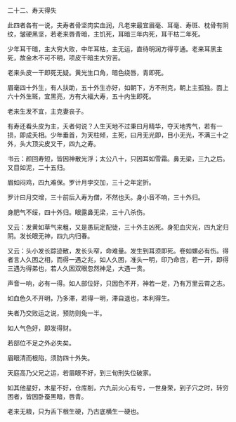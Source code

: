 二十二、寿天得失

此四者各有一说，夫寿者骨坚肉实血润，凡老来最宜眉毫、耳毫、寿斑、枕骨有阴纹，皱硬黑坚，若老来唇青暗，主饥死，耳暗三年内死，耳干枯二年死。

少年耳干暗，主大穷大败，中年耳枯，主无运，直待明润方得亨通。老来耳黑主死，故金木不可不明，项皮干暗主大穷苦。

老来头皮一干即死无疑。黄光生口角，暗色绕唇，青即死。

眉毫四十外生，有人扶助，五十外生亦好，如朝下，方不刑克，朝上主孤独。面上六十外生斑，宜黑亮，方有大福大寿，五十内生即死。

老来生发不宜，主克妻丧子。

有寿还看头皮为主，夭者何说？人生天地不过秉曰月精华，夺天地秀气，若有一损，即成夭相。少年垂首，为天柱倾，主死，曰月无光即，目小无光，不满三十之外，头大顶尖皮又干，四九之寿。

书云：颜回寿短，皆因神散光浮；太公八十，只因耳如雪霜。鼻无梁，三九之后。又目如泥，二十五归。

眉如闷鸡，四九难保。罗计月孛交加，三十之年定折。

罗计曰月交增，三十前后入寿为僧，不然也夭。身小音不响，三十外归。

身肥气不绥，四十外归。眼露鼻无梁，三十八杀伤。

又云：发黄如草气来粗，又是愚玩定配徒，三十外主凶死。身犯血灾光，四九定归阴。发长眼无神，四九内归春。

又云：头小发长踪迹散，发长头窄，命难量。发生到耳须即死。卷如螺必有伤。得者言人久困之相，而得一遇之兆，如人久困，准头一明，印乃命宫，若一开，即得三遇为得弟也，若人久困双眼忽然神足，大遇一贵。

声音一响，必有一得。如人部位好，只因色不开，神若一足，乃有万里云霄之志。

如血色久不开明，乃多滞，若得一明，滞自退也，本利得生。

失者乃交败运之说，预防则免一半。

如人气色好，即发得财。

若部位不足之外必失矣。

眉眼清而根陷，须防四十外失。

天庭高乃父兄之运，若眉眼不好，到三旬刑失位破家。

如其他星好，木星不好，仓库削，六九前火心有亏，一世身荣，到子穴之时，转穷困者，皆因卧蚕黑暗，唇青。

老来无粮，只为舌下根生硬，乃古底横生一硬也。

